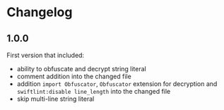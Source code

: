# Changelog

## 1.0.0

First version that included:
- ability to obfuscate and decrypt string literal
- comment addition into the changed file
- addition `import Obfuscator`, `Obfuscator` extension for decryption and `swiftlint:disable line_length` into the changed file
- skip multi-line string literal